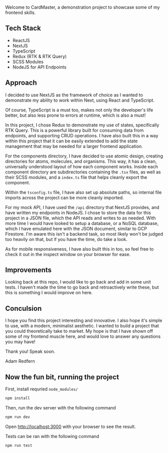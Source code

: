 Welcome to CardMaster, a demonstration project to showcase some of my frontend skills.

## Tech Stack

- ReactJS
- NextJS
- TypeScript
- Redux (RTK & RTK Query)
- SCSS Modules
- NodeJS for API Endpoints

## Approach

I decided to use NextJS as the framework of choice as I wanted to demonstrate my ability to work within Next, using React and TypeScript.

Of course, TypeScript is a must too, makes not only the developer's life better, but also less prone to errors at runtime, which is also a must!

In this project, I chose Redux to demonstrate my use of states, specifically RTK Query. This is a powerful library built for consuming data from endpoints, and supporting CRUD operations. I have also built this in a way within this project that it can be easily extended to add the state management that may be needed for a larger frontend application.

For the components directory, I have decided to use atomic design, creating directories for atoms, molecules, and organisms. This way, it has a clean, universally understood layout of how each component works. Inside each component directory are subdirectories containing the `.tsx` files, as well as their SCSS modules, and a `index.ts` file that helps cleanly export the component.

Within the `tsconfig.ts` file, I have also set up absolute paths, so internal file imports across the project can be more cleanly imported.

For my mock API, I have used the `/api` directory that NextJS provides, and have written my endpoints in NodeJS. I chose to store the data for this project in a JSON file, which the API reads and writes to as needed. With more time I would have looked to setup a database, or a NoSQL database, which I have emulated here with the JSON document, similar to GCP Firestore. I'm aware this isn't a backend task, so most likely won't be judged too heavily on that, but if you have the time, do take a look.

As for mobile responsiveness, I have also built this in too, so feel free to check it out in the inspect window on your browser for ease.

## Improvements
Looking back at this repo, I would like to go back and add in some unit tests. I haven't made the time to go back and retroactively write these, but this is something I would improve on here.

## Conculsion

I hope you find this project interesting and innovative. I also hope it's simple to use, with a modern, minimalist aesthetic. I wanted to build a project that you could theoretically take to market. My hope is that I have shown off some of my frontend muscle here, and would love to answer any questions you may have!

Thank you! Speak soon.

Adam Redfern

## Now the fun bit, running the project

First, install requried `node_modules/`

```bash
npm install
```

Then, run the dev server with the following command

```bash
npm run dev
```

Open [http://localhost:3000](http://localhost:3000) with your browser to see the result.

Tests can be ran with the following command

```bash
npm run test
```
